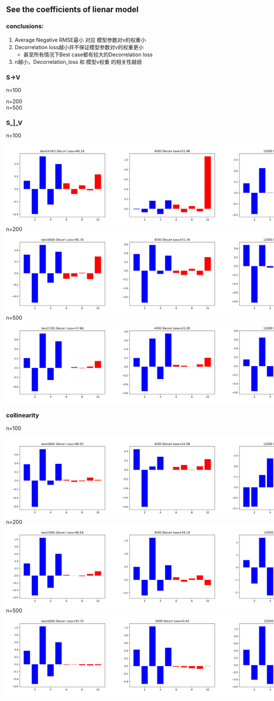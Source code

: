 ## See the coefficients of lienar model
### conclusions:
1. Average Negative RMSE最小 对应 模型参数对v的权重小
2. Decorrelation loss越小并不保证模型参数对v的权重更小
   - 甚至所有情况下Best case都有较大的Decorrelation loss
3. n越小，Decorrelation_loss 和 模型v权重 的相关性越弱
### S->V
n=100
<div style="display: flex;">
    <img src="params/S->V/n=100_best.png" alt="" width="300">
    <img src="params/S->V/n=100_4000.png" alt="" width="300">
    <img src="params/S->V/n=100_12000.png" alt="" width="300">
</div>
n=200
<div style="display: flex;">
    <img src="params/S->V/n=200_best.png" alt="" width="300">
    <img src="params/S->V/n=200_4000.png" alt="" width="300">
    <img src="params/S->V/n=200_12000.png" alt="" width="300">
</div>
n=500
<div style="display: flex;">
    <img src="params/S->V/n=500_best.png" alt="" width="300">
    <img src="params/S->V/n=500_4000.png" alt="" width="300">
    <img src="params/S->V/n=500_12000.png" alt="" width="300">
</div>

### S_|_V
n=100
<div style="display: flex;">
    <img src="params/S_|_V/n=100_best.png" alt="" width="300">
    <img src="params/S_|_V/n=100_4000.png" alt="" width="300">
    <img src="params/S_|_V/n=100_12000.png" alt="" width="300">
</div>
n=200
<div style="display: flex;">
    <img src="params/S_|_V/n=200_best.png" alt="" width="300">
    <img src="params/S_|_V/n=200_4000.png" alt="" width="300">
    <img src="params/S_|_V/n=200_12000.png" alt="" width="300">
</div>
n=500
<div style="display: flex;">
    <img src="params/S_|_V/n=500_best.png" alt="" width="300">
    <img src="params/S_|_V/n=500_4000.png" alt="" width="300">
    <img src="params/S_|_V/n=500_12000.png" alt="" width="300">
</div>

### collinearity
n=100
<div style="display: flex;">
    <img src="params/collinearity/n=100_best.png" alt="" width="300">
    <img src="params/collinearity/n=100_4000.png" alt="" width="300">
    <img src="params/collinearity/n=100_12000.png" alt="" width="300">
</div>
n=200
<div style="display: flex;">
    <img src="params/collinearity/n=200_best.png" alt="" width="300">
    <img src="params/collinearity/n=200_4000.png" alt="" width="300">
    <img src="params/collinearity/n=200_12000.png" alt="" width="300">
</div>
n=500
<div style="display: flex;">
    <img src="params/collinearity/n=500_best.png" alt="" width="300">
    <img src="params/collinearity/n=500_4000.png" alt="" width="300">
    <img src="params/collinearity/n=500_12000.png" alt="" width="300">
</div>